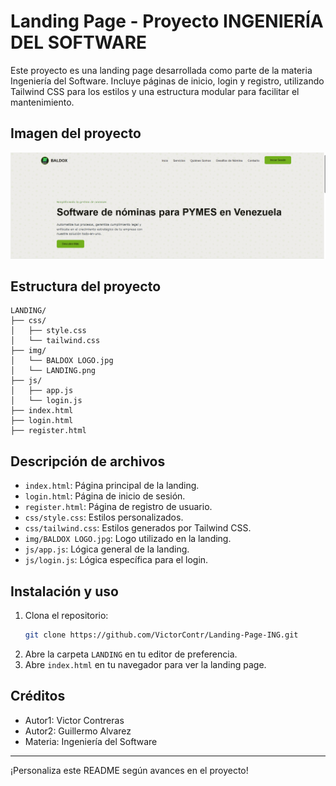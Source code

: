 # Landing Page - Proyecto INGENIERÍA DEL SOFTWARE

Este proyecto es una landing page desarrollada como parte de la materia Ingeniería del Software. Incluye páginas de inicio, login y registro, utilizando Tailwind CSS para los estilos y una estructura modular para facilitar el mantenimiento.

## Imagen del proyecto
![Imagen del proyecto](./img/LANDING.PNG)

## Estructura del proyecto

```
LANDING/
├── css/
│   ├── style.css
│   └── tailwind.css
├── img/
│   └── BALDOX LOGO.jpg
│   └── LANDING.png
├── js/
│   ├── app.js
│   └── login.js
├── index.html
├── login.html
├── register.html
```

## Descripción de archivos
- `index.html`: Página principal de la landing.
- `login.html`: Página de inicio de sesión.
- `register.html`: Página de registro de usuario.
- `css/style.css`: Estilos personalizados.
- `css/tailwind.css`: Estilos generados por Tailwind CSS.
- `img/BALDOX LOGO.jpg`: Logo utilizado en la landing.
- `js/app.js`: Lógica general de la landing.
- `js/login.js`: Lógica específica para el login.

## Instalación y uso
1. Clona el repositorio:
   ```bash
   git clone https://github.com/VictorContr/Landing-Page-ING.git
   ```
2. Abre la carpeta `LANDING` en tu editor de preferencia.
3. Abre `index.html` en tu navegador para ver la landing page.

## Créditos
- Autor1: Victor Contreras
- Autor2: Guillermo Alvarez
- Materia: Ingeniería del Software

---
¡Personaliza este README según avances en el proyecto!
